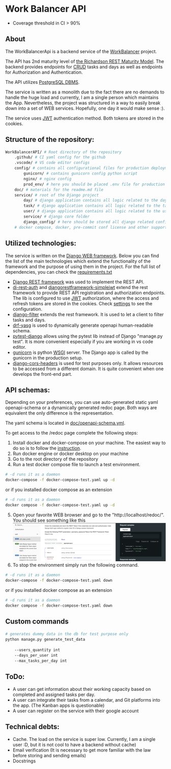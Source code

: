 # Work Balancer API

* Coverage threshold in CI > 90%
## About
The WorkBalancerApi is a backend service of the [WorkBalancer](https://github.com/nikitazigman/WorkBalancer) project. 

The API has 2nd maturity level of [the Richardson REST Maturity Model](https://martinfowler.com/articles/richardsonMaturityModel.html). The backend provides endpoints for [CRUD](https://en.wikipedia.org/wiki/Create,_read,_update_and_delete) tasks and days as well as endpoints for Authorization and Authentication. 

The API utilizes [PostgreSQL DBMS](https://www.postgresql.org/). 

The service is written as a monolith due to the fact there are no demands to handle the huge load and currently, I am a single person which maintains the App. Nevertheless, the project was structured in a way to easily break down into a set of WEB services. Hopefully, one day it would make sense :). 

The service uses [JWT](https://jwt.io/introduction) authentication method. Both tokens are stored in the cookies.  

## Structure of the repository: 
``` bash
WorkBalancerAPI/ # Root directory of the repository
    .github/ # CI yaml config for the github
    .vscode/ # VS code editor configs 
    config/ # contains all configurational files for production deployment
        gunicorn/ # contains gunicorn config python script 
        nginx/ # nginx config 
        prod_env/ # here you should be placed .env file for production deployment
    doc/ # materials for the readme.md file
    service/ # root of the Django project 
        day/ # django application contains all logic related to the days
        task/ # django application contains all logic related to the tasks
        user/ # django application contains all logic related to the users
        service/ # django core folder 
        django_config/ # here should be stored all django related configs (.env)
    # docker compose, docker, pre-commit conf license and other support files for linter and fixers.
```

## Utilized technologies: 
The service is written on the [Django WEB framework](https://www.djangoproject.com/#:~:text=Django%20is%20a%20high%2Dlevel,It's%20free%20and%20open%20source.). Below you can find the list of the main technologies which extend the functionality of the framework and the purpose of using them in the project. For the full list of dependencies, you can check the [requirements.txt](requirements.txt)

* [Django REST framework](https://www.django-rest-framework.org/) was used to implement the REST API. 
* [dj-rest-auth](https://dj-rest-auth.readthedocs.io/en/latest/) and [djangorestframework-simplejwt](https://django-rest-framework-simplejwt.readthedocs.io/en/latest/) extend the rest framework to provide REST API registration and authorization endpoints. The lib is configured to use [JWT](https://jwt.io/introduction) authorization, where the access and refresh tokens are stored in the cookies. Check [settings](service/service/settings.py) to see the configuration. 
* [django-filter](https://django-filter.readthedocs.io/en/stable/) extends the rest framework. It is used to let a client to filter tasks and days.
* [drf-yasg](https://drf-yasg.readthedocs.io/en/stable/) is used to dynamically generate openapi human-readable schema. 
* [pytest-django](https://pytest-django.readthedocs.io/en/latest/) allows using the pytest lib instead of Django "manage.py test". It is more convenient especially if you are working in vs code editor. 
* [gunicorn](https://gunicorn.org/) is python [WSGI]() server. The Django app is called by the gunicorn in the production setup.  
* [django-cors-headers](https://pypi.org/project/django-cors-headers/) is used for test purposes only. It allows resources to be accessed from a different domain. It is quite convenient when one develops the front-end part.

## API schemas:
Depending on your preferences, you can use auto-generated static yaml openapi-schema or a dynamically generated redoc page. Both ways are equivalent the only difference is the representation. 

The yaml schema is located in [doc/openapi-schema.yml](doc/openapi-schema.yml). 

To get access to the /redoc page complete the following steps:
1. Install docker and docker-compose on your machine. The easiest way to do so is to follow the [instruction](https://docs.docker.com/get-docker/).
2. Run docker engine or docker desktop on your machine
3. Go to the root directory of the repository 
4. Run a test docker compose file to launch a test environment.  
``` bash
# -d runs it as a daemon 
docker-compose -f docker-compose-test.yaml up -d 
```
or if you installed docker compose as an extension 
``` bash
# -d runs it as a daemon 
docker compose -f docker-compose-test.yaml up -d 
```
5. Open your favorite WEB browser and go to the "http://localhost/redoc/". You should see something like this ![screenshot of the redoc page](/doc/redoc-screenshot.png)
6. To stop the environment simply run the following command.
``` bash
# -d runs it as a daemon 
docker-compose -f docker-compose-test.yaml down
```
or if you installed docker compose as an extension 
``` bash
# -d runs it as a daemon 
docker compose -f docker-compose-test.yaml down 
```

## Custom commands

``` bash
# generates dummy data in the db for test purpose only
python manage.py generate_test_data

    --users_quantity int
    --days_per_user int
    --max_tasks_per_day int
```

## ToDo:
* A user can get information about their working capacity based on completed and assigned tasks per day. 
* A user can integrate their tasks from a calendar, and Git platforms into the app. (The Kanban apps is questionable)
* A user can register on the service with their google account


## Technical debts:
* Cache. The load on the service is super low. Currently, I am a single user :D, but it is not cool to have a backend without cache)
* Email verification (It is necessary to get more familiar with the law before storing and sending emails)
* Docstrings 